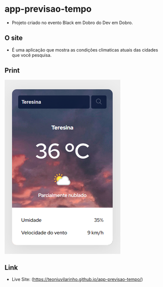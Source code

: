 # app-previsao-tempo
- Projeto criado no evento Black em Dobro do Dev em Dobro.

## O site
- É uma aplicação que mostra as condições climaticas atuais das cidades que você pesquisa.

## Print

<img src="./design/app-previsao-tempo.png">

## Link

- Live Site: (https://teoniuvilarinho.github.io/app-previsao-tempo/)
